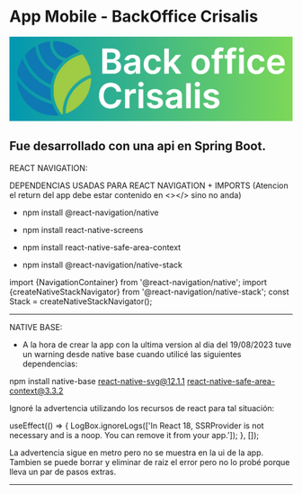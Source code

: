 # App Mobile - BackOffice Crisalis

![Alt text](assets/images/logoColor.png)

## Fue desarrollado con una api en Spring Boot.





REACT NAVIGATION:

DEPENDENCIAS USADAS PARA REACT NAVIGATION + IMPORTS (Atencion el return del app debe estar contenido en <></> sino no anda)

- npm install @react-navigation/native

- npm install react-native-screens

- npm install react-native-safe-area-context

- npm install @react-navigation/native-stack

import {NavigationContainer} from '@react-navigation/native';
import {createNativeStackNavigator} from '@react-navigation/native-stack';
const Stack = createNativeStackNavigator();

--------------------------------------------------------------
NATIVE BASE:

- A la hora de crear la app con la ultima version al dia del 19/08/2023 tuve un warning desde native base cuando utilicé las siguientes dependencias:

npm install native-base react-native-svg@12.1.1 react-native-safe-area-context@3.3.2

Ignoré la advertencia utilizando los recursos de react para tal situación:

useEffect(() => {
    LogBox.ignoreLogs(['In React 18, SSRProvider is not necessary and is a noop. You can remove it from your app.']);
  }, []);

La advertencia sigue en metro pero no se muestra en la ui de la app. Tambien se puede borrar y eliminar de raiz el error pero no lo probé porque lleva un par de pasos extras.

-------------------------------------------------------------

